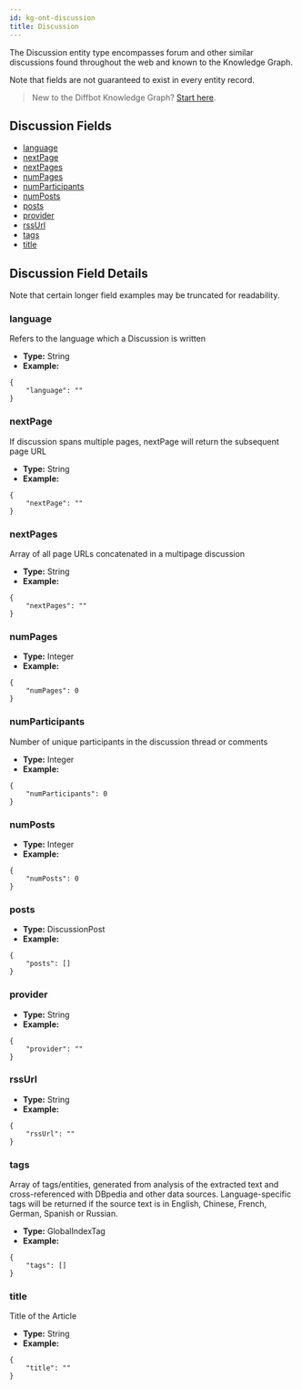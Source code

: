 ```yaml
---
id: kg-ont-discussion
title: Discussion
---
```


The Discussion entity type encompasses forum and other similar discussions found throughout the web and known to the Knowledge Graph. 

Note that fields are not guaranteed to exist in every entity record.

>New to the Diffbot Knowledge Graph? [Start here](dql-quickstart).

## Discussion Fields
* [language](#language) 
* [nextPage](#nextpage) 
* [nextPages](#nextpages) 
* [numPages](#numpages) 
* [numParticipants](#numparticipants) 
* [numPosts](#numposts) 
* [posts](#posts) 
* [provider](#provider) 
* [rssUrl](#rssurl) 
* [tags](#tags) 
* [title](#title) 

## Discussion Field Details
Note that certain longer field examples may be truncated for readability.

### language
  Refers to the language which a Discussion is written
* **Type:** String
* **Example:**
```
{
	"language": ""
}
```
### nextPage
  If discussion spans multiple pages, nextPage will return the subsequent page URL
* **Type:** String
* **Example:**
```
{
	"nextPage": ""
}
```
### nextPages
  Array of all page URLs concatenated in a multipage discussion
* **Type:** String
* **Example:**
```
{
	"nextPages": ""
}
```
### numPages
  
* **Type:** Integer
* **Example:**
```
{
	"numPages": 0
}
```
### numParticipants
  Number of unique participants in the discussion thread or comments
* **Type:** Integer
* **Example:**
```
{
	"numParticipants": 0
}
```
### numPosts
  
* **Type:** Integer
* **Example:**
```
{
	"numPosts": 0
}
```
### posts
  
* **Type:** DiscussionPost
* **Example:**
```
{
	"posts": []
}
```
### provider
  
* **Type:** String
* **Example:**
```
{
	"provider": ""
}
```
### rssUrl
  
* **Type:** String
* **Example:**
```
{
	"rssUrl": ""
}
```
### tags
  Array of tags&#x2F;entities, generated from analysis of the extracted text and cross-referenced with DBpedia and other data sources. Language-specific tags will be returned if the source text is in English, Chinese, French, German, Spanish or Russian.
* **Type:** GlobalIndexTag
* **Example:**
```
{
	"tags": []
}
```
### title
  Title of the Article
* **Type:** String
* **Example:**
```
{
	"title": ""
}
```
